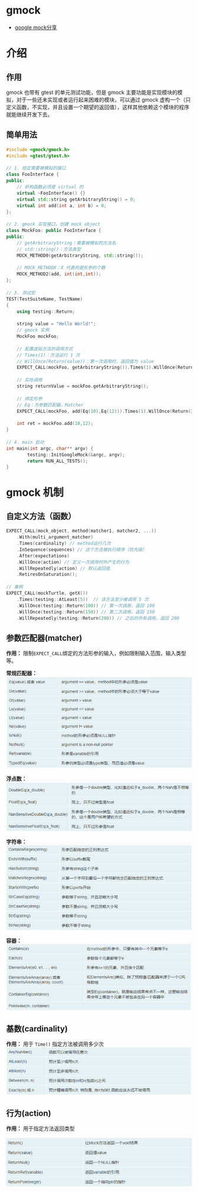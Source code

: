 # gmock

- [google mock分享](https://www.tsingfun.com/it/cpp/google_mock.html)

# 介绍

## 作用

gmock 也带有 gtest 的单元测试功能，但是 gmock 主要功能是实现模块的模拟，对于一些还未实现或者运行起来困难的模块，可以通过 gmock 虚构一个（只定义函数，不实现，并且设置一个期望的返回值），这样其他依赖这个模块的程序就能继续开发下去。

## 简单用法

```cpp
#include <gmock/gmock.h>
#include <gtest/gtest.h>

// 1. 给定需要被模拟的接口
class FooInterface {
public:
    // 析构函数必须是 virtual 的
    virtual ~FooInterface() {}
    virtual std::string getArbitraryString() = 0;
    virtual int add(int a, int b) = 0;
};

// 2. gmock 实现接口，创建 mock object
class MockFoo: public FooInterface {
public:
    // getArbitraryString：需要被模拟的方法名
    // std::string()：方法类型
    MOCK_METHOD0(getArbitraryString, std::string());

    // MOCK_METHODX：X 代表的是形参的个数
    MOCK_METHOD2(add, int(int,int));
};

// 3. 测试宏
TEST(TestSuiteName, TestName)
{
    using testing::Return;

    string value = "Hello World!";
    // gmock 实例
    MockFoo mockFoo;

    // 配置虚拟方法的调用方式
    // Times(1)：方法运行 1 次
    // WillOnce(Return(value))：第一次调用时，返回值为 value
    EXPECT_CALL(mockFoo, getArbitraryString()).Times(1).WillOnce(Return(value));

    // 实际调用
    string returnValue = mockFoo.getArbitraryString();

    // 绑定形参
    // Eq：为参数匹配器，Matcher
    EXPECT_CALL(mockFoo, add(Eq(10),Eq(12))).Times(1).WillOnce(Return(22));

    int ret = mockFoo.add(10,12);
}

// 4. main 启动
int main(int argc, char** argv) {
        testing::InitGoogleMock(&argc, argv);
        return RUN_ALL_TESTS();
}

```

# gmock 机制

## 自定义方法（函数）

```cpp
EXPECT_CALL(mock_object, method(matcher1, matcher2, ...))
    .With(multi_argument_matcher) 
    .Times(cardinality) // method运行几次
    .InSequence(sequences) // 这个方法被执行顺序（优先级）
    .After(expectations)
    .WillOnce(action) // 定义一次调用时所产生的行为
    .WillRepeatedly(action) // 默认返回值
    .RetiresOnSaturation();

// 案例
EXPECT_CALL(mockTurtle, getX())
    .Times(testing::AtLeast(5))  // 该方法至少被调用 5 次
    .WillOnce(testing::Return(100)) // 第一次调用，返回 100
    .WillOnce(testing::Return(150)) // 第二次调用，返回 150
    .WillRepeatedly(testing::Return(200)) // 之后的所有调用，返回 200

```

## 参数匹配器(matcher)

**作用：** 限制`EXPECT_CALL`绑定的方法形参的输入，例如限制输入范围，输入类型等。

**常规匹配器：**
![alt|c,50](../../image/gtest/matcher_norm.png)

**浮点数：**
![alt|c,50](../../image/gtest/matcher_float.png)

**字符串：**
![alt|c,50](../../image/gtest/matcher_string.png)

**容器：**
![alt|c,50](../../image/gtest/matcher_contain.png)


## 基数(cardinality)

**作用：** 用于 `Time()` 指定方法被调用多少次
![alt|c,50](../../image/gtest/cardinalities.png)

## 行为(action)

**作用：** 用于指定方法返回类型

![alt|c,50](../../image/gtest/action.png)



